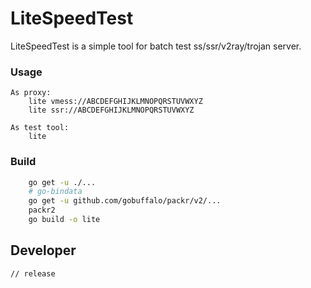 # LiteSpeedTest

LiteSpeedTest is a simple tool for batch test ss/ssr/v2ray/trojan server. 

### Usage
```
As proxy:
    lite vmess://ABCDEFGHIJKLMNOPQRSTUVWXYZ
    lite ssr://ABCDEFGHIJKLMNOPQRSTUVWXYZ

As test tool:
    lite
```

### Build
```bash
    go get -u ./...
    # go-bindata
    go get -u github.com/gobuffalo/packr/v2/...
    packr2
    go build -o lite
```

## Developer
```golang
// release
```

